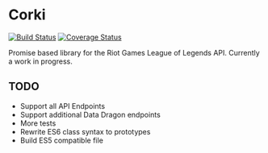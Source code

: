 # Corki
[![Build Status](https://travis-ci.org/blurrah/Corki.svg?branch=master)](https://travis-ci.org/blurrah/Corki) [![Coverage Status](https://coveralls.io/repos/blurrah/Corki/badge.svg?branch=master)](https://coveralls.io/r/blurrah/Corki?branch=master)


Promise based library for the Riot Games League of Legends API. Currently a work in progress.

## TODO
- Support all API Endpoints
- Support additional Data Dragon endpoints
- More tests
- Rewrite ES6 class syntax to prototypes
- Build ES5 compatible file
